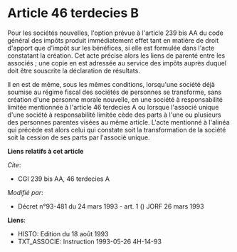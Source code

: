 # Article 46 terdecies B

Pour les sociétés nouvelles, l'option prévue à l'article 239 bis AA du code général des impôts produit immédiatement effet
tant en matière de droit d'apport que d'impôt sur les bénéfices, si elle est formulée dans l'acte constatant la création. Cet
acte précise alors les liens de parenté entre les associés ; une copie en est adressée au service des impôts auprès duquel
doit être souscrite la déclaration de résultats.

Il en est de même, sous les mêmes conditions, lorsqu'une société déjà soumise au régime fiscal des sociétés de personnes se
transforme, sans création d'une personne morale nouvelle, en une société à responsabilité limitée mentionnée à l'article 46
terdecies A ou lorsque l'associé unique d'une société à responsabilité limitée cède des parts à l'une ou plusieurs des
personnes parentes visées au même article. L'acte mentionné à l'alinéa qui précède est alors celui qui constate soit la
transformation de la société soit la cession de ses parts par l'associé unique.

**Liens relatifs à cet article**

_Cite_:

  - CGI 239 bis AA, 46 terdecies A

_Modifié par_:

  - Décret n°93-481 du 24 mars 1993 - art. 1 () JORF 26 mars 1993

**Liens**:

  - HISTO: Edition du 18 août 1993
  - TXT_ASSOCIE: Instruction 1993-05-26 4H-14-93
